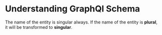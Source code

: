 # Understanding GraphQl Schema

The name of the entity is singular always. If the name of the entity is **plural**, it will be transformed to **singular**.